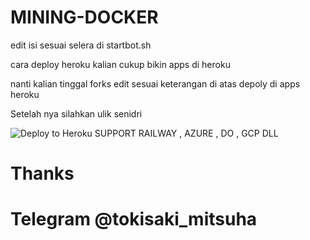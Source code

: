 # MINING-DOCKER

edit isi sesuai selera di startbot.sh

cara deploy heroku kalian cukup bikin apps di heroku

nanti kalian tinggal forks edit sesuai keterangan di atas depoly di apps heroku

Setelah nya silahkan ulik senidri

![Deploy to Heroku](https://dashboard.heroku.com/new?template=https://github.com/sarifadim/luan)
SUPPORT RAILWAY , AZURE , DO , GCP DLL

# Thanks
# Telegram @tokisaki_mitsuha
